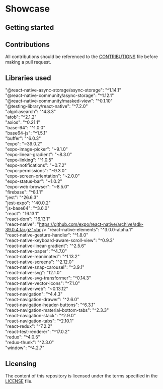 # Showcase


## Getting started

## Contributions
All contributions should be referenced to the [CONTRIBUTIONS](https://github.com/christiannicoletti/Showcase/blob/master/CONTRIBUTING.md) file before making a pull request.

## Libraries used
"@react-native-async-storage/async-storage": "^1.14.1"<br />
"@react-native-community/async-storage": "^1.12.1"<br />
"@react-native-community/masked-view": "^0.1.10"<br />
"@testing-library/react-native": "^7.2.0"<br />
"algoliasearch": "^4.8.3"<br />
"atob": "^2.1.2"<br />
"axios": "^0.21.1"<br />
"base-64": "^1.0.0"<br />
"base64-js": "^1.5.1"<br />
"buffer": "^6.0.3"<br />
"expo": "~39.0.2"<br />
"expo-image-picker": "~9.1.0"<br />
"expo-linear-gradient": "~8.3.0"<br />
"expo-linking": "^1.0.5"<br />
"expo-notifications": "~0.7.2"<br />
"expo-permissions": "~9.3.0"<br />
"expo-screen-orientation": "~2.0.0"<br />
"expo-status-bar": "~1.0.2"<br />
"expo-web-browser": "~8.5.0"<br />
"firebase": "^8.1.1"<br />
"jest": "^26.6.3"<br />
"jest-expo": "^40.0.2"<br />
"js-base64": "^3.6.0"<br />
"react": "16.13.1"<br />
"react-dom": "16.13.1"<br />
"react-native": "https://github.com/expo/react-native/archive/sdk-39.0.4.tar.gz"<br />
"react-native-elements": "^3.0.0-alpha.1"<br />
"react-native-gesture-handler": "^1.8.0"<br />
"react-native-keyboard-aware-scroll-view": "^0.9.3"<br />
"react-native-linear-gradient": "^2.5.6"<br />
"react-native-paper": "^4.7.0"<br />
"react-native-reanimated": "^1.13.2"<br />
"react-native-screens": "^2.12.0"<br />
"react-native-snap-carousel": "^3.9.1"<br />
"react-native-svg": "12.1.0"<br />
"react-native-svg-transformer": "^0.14.3"<br />
"react-native-vector-icons": "^7.1.0"<br />
"react-native-web": "~0.13.12"<br />
"react-navigation": "^4.4.3"<br />
"react-navigation-drawer": "^2.6.0"<br />
"react-navigation-header-buttons": "^6.3.1"<br />
"react-navigation-material-bottom-tabs": "^2.3.3"<br />
"react-navigation-stack": "^2.9.0"<br />
"react-navigation-tabs": "^2.10.1"<br />
"react-redux": "^7.2.2"<br />
"react-test-renderer": "^17.0.2"<br />
"redux": "^4.0.5"<br />
"redux-thunk": "^2.3.0"<br />
"window": "^4.2.7"<br />

## Licensing
The content of this repository is licensed under the terms specified in the [LICENSE](https://github.com/christiannicoletti/Showcase/blob/master/LICENSE) file.
